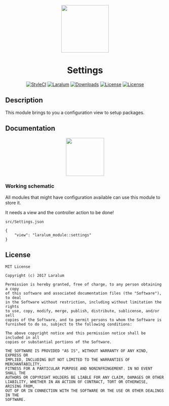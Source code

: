 <p align="center"><a href="https://laralum.aitorriba.com"><img height="150" src="https://avatars1.githubusercontent.com/u/22253051"></a></p>

<h1 align="center">Settings</h1>

<p align="center">
<a href="https://styleci.io/repos/81978589"><img src="https://styleci.io/repos/81978589/shield?style=flat&branch=master" alt="StyleCI"></a>
<a href="https://github.com/laralum"><img src="https://img.shields.io/badge/Built%20For-Laralum-orange.svg" alt="Laralum"></a>
<a href="https://github.com/laralum/Settings"><img src="https://poser.pugx.org/laralum/settings/d/total.svg" alt="Downloads"></a>
<a href="https://github.com/Laralum/Settings/releases"><img src="https://poser.pugx.org/laralum/settings/v/stable.svg" alt="License"></a>
<a href="https://raw.githubusercontent.com/Laralum/Settings/master/LICENSE"><img src="https://poser.pugx.org/laralum/settings/license.svg" alt="License"></a>
</p>

## Description

This module brings to you a configuration view to setup packages.

## Documentation

<p align="center">
<a href="https://laralum.aitorriba.com/docs/settings"><img height="120" src="http://i.imgur.com/47WnADd.png"></a>
</p>


### Working schematic

All modules that might have configuration available can use this module to store it.

It needs a view and the controller action to be done!

```
src/Settings.json
```

```
{
    "view": "laralum_module::settings"
}
```

## License

```
MIT License

Copyright (c) 2017 Laralum

Permission is hereby granted, free of charge, to any person obtaining a copy
of this software and associated documentation files (the "Software"), to deal
in the Software without restriction, including without limitation the rights
to use, copy, modify, merge, publish, distribute, sublicense, and/or sell
copies of the Software, and to permit persons to whom the Software is
furnished to do so, subject to the following conditions:

The above copyright notice and this permission notice shall be included in all
copies or substantial portions of the Software.

THE SOFTWARE IS PROVIDED "AS IS", WITHOUT WARRANTY OF ANY KIND, EXPRESS OR
IMPLIED, INCLUDING BUT NOT LIMITED TO THE WARRANTIES OF MERCHANTABILITY,
FITNESS FOR A PARTICULAR PURPOSE AND NONINFRINGEMENT. IN NO EVENT SHALL THE
AUTHORS OR COPYRIGHT HOLDERS BE LIABLE FOR ANY CLAIM, DAMAGES OR OTHER
LIABILITY, WHETHER IN AN ACTION OF CONTRACT, TORT OR OTHERWISE, ARISING FROM,
OUT OF OR IN CONNECTION WITH THE SOFTWARE OR THE USE OR OTHER DEALINGS IN THE
SOFTWARE.
```
